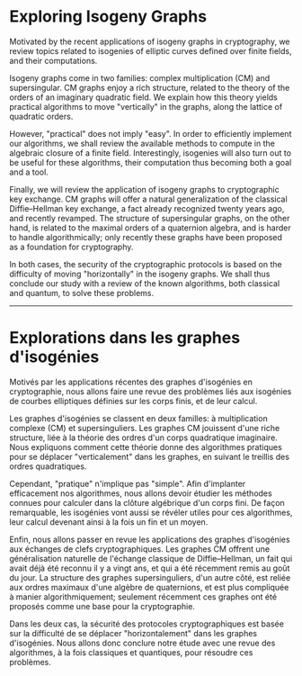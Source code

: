 # Exploring Isogeny Graphs

Motivated by the recent applications of isogeny graphs in
cryptography, we review topics related to isogenies of elliptic curves
defined over finite fields, and their computations.

Isogeny graphs come in two families: complex multiplication (CM) and
supersingular.  CM graphs enjoy a rich structure, related to the
theory of the orders of an imaginary quadratic field.  We explain how
this theory yields practical algorithms to move "vertically" in the
graphs, along the lattice of quadratic orders.

However, "practical" does not imply "easy".  In order to efficiently
implement our algorithms, we shall review the available methods to
compute in the algebraic closure of a finite field.  Interestingly,
isogenies will also turn out to be useful for these algorithms, their
computation thus becoming both a goal and a tool.

Finally, we will review the application of isogeny graphs to
cryptographic key exchange.  CM graphs will offer a natural
generalization of the classical Diffie–Hellman key exchange, a fact
already recognized twenty years ago, and recently revamped.  The
structure of supersingular graphs, on the other hand, is related to
the maximal orders of a quaternion algebra, and is harder to handle
algorithmically; only recently these graphs have been proposed as a
foundation for cryptography.

In both cases, the security of the cryptographic protocols is based on
the difficulty of moving "horizontally" in the isogeny graphs. We
shall thus conclude our study with a review of the known algorithms,
both classical and quantum, to solve these problems.

----------------------------------------------------------------------------

# Explorations dans les graphes d'isogénies

Motivés par les applications récentes des graphes d'isogénies en
cryptographie, nous allons faire une revue des problèmes liés aux
isogénies de courbes elliptiques définies sur les corps finis, et de
leur calcul.

Les graphes d'isogénies se classent en deux familles: à multiplication
complexe (CM) et supersinguliers.  Les graphes CM jouissent d'une
riche structure, liée à la théorie des ordres d'un corps quadratique
imaginaire.  Nous expliquons comment cette théorie donne des
algorithmes pratiques pour se déplacer "verticalement" dans les
graphes, en suivant le treillis des ordres quadratiques.

Cependant, "pratique" n'implique pas "simple".  Afin d'implanter
efficacement nos algorithmes, nous allons devoir étudier les méthodes
connues pour calculer dans la clôture algébrique d'un corps fini.  De
façon remarquable, les isogénies vont aussi se révéler utiles pour ces
algorithmes, leur calcul devenant ainsi à la fois un fin et un moyen.

Enfin, nous allons passer en revue les applications des graphes
d'isogénies aux échanges de clefs cryptographiques.  Les graphes CM
offrent une généralisation naturelle de l'échange classique de
Diffie–Hellman, un fait qui avait déjà été reconnu il y a vingt ans,
et qui a été récemment remis au goût du jour.  La structure des
graphes supersinguliers, d'un autre côté, est reliée aux ordres
maximaux d'une algèbre de quaternions, et est plus compliquée à manier
algorithmiquement; seulement récemment ces graphes ont été proposés
comme une base pour la cryptographie.

Dans les deux cas, la sécurité des protocoles cryptographiques est
basée sur la difficulté de se déplacer "horizontalement" dans les
graphes d'isogénies.  Nous allons donc conclure notre étude avec une
revue des algorithmes, à la fois classiques et quantiques, pour
résoudre ces problèmes.
